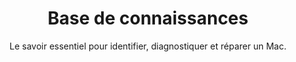 ---
title: "Base de connaissances"
subtitle: "Le savoir essentiel pour identifier, diagnostiquer et réparer un Mac."
layout: "layouts/KB-page.njk"
permalink: "kb/"
jsfile: ["../../js/navbarmanagement.js" ]
relative_path: '../'
eleventyComputed:
  meta:
    title: Base de connaissances
    description: Le savoir essentiel pour identifier, diagnostiquer et réparer un Mac.
    breadcrumbs:
      - name: Connaissances
        url: "{{ site.url  +  page.url }}"
        position: 2
        image: "{{ site.url  + '/' +  site.header_image }}"
---